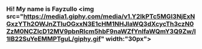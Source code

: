 ### Hi! My name is Fayzullo <img src="https://media1.giphy.com/media/v1.Y2lkPTc5MGI3NjExNGxzYTh2OWJnZTluOGxxN3E1cHM1NHJlaWQ3dXcycTh3czN0ZzM0NCZlcD12MV9pbnRlcm5hbF9naWZfYnlfaWQmY3Q9Zw/l1IB22SuYeEMMPTguL/giphy.gif" width:"30px">
